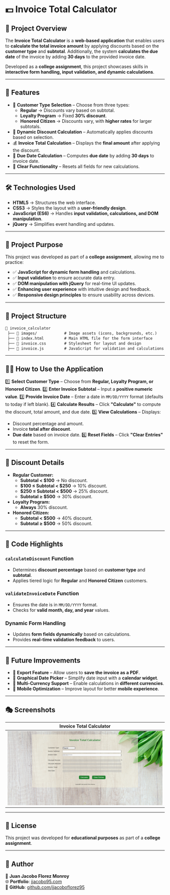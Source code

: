 # 💵 Invoice Total Calculator

## 📌 Project Overview

The **Invoice Total Calculator** is a **web-based application** that enables users to **calculate the total invoice amount** by applying discounts based on the **customer type** and **subtotal**. Additionally, the system **calculates the due date** of the invoice by adding **30 days** to the provided invoice date.

Developed as a **college assignment**, this project showcases skills in **interactive form handling, input validation, and dynamic calculations**.

---

## 🚀 Features

- 🛒 **Customer Type Selection** – Choose from three types:
  - **Regular** → Discounts vary based on subtotal.
  - **Loyalty Program** → Fixed **30% discount**.
  - **Honored Citizen** → Discounts vary, with **higher rates** for larger subtotals.
- 🔢 **Dynamic Discount Calculation** – Automatically applies discounts based on selection.
- 💰 **Invoice Total Calculation** – Displays the **final amount** after applying the discount.
- 📆 **Due Date Calculation** – Computes **due date** by adding **30 days** to invoice date.
- 🧹 **Clear Functionality** – Resets all fields for new calculations.

---

## 🛠 Technologies Used

- **HTML5** → Structures the web interface.
- **CSS3** → Styles the layout with a **user-friendly design**.
- **JavaScript (ES6)** → Handles **input validation, calculations, and DOM manipulation**.
- **jQuery** → Simplifies event handling and updates.

---

## 🎯 Project Purpose

This project was developed as part of a **college assignment**, allowing me to practice:

- ✅ **JavaScript for dynamic form handling** and calculations.
- ✅ **Input validation** to ensure accurate data entry.
- ✅ **DOM manipulation with jQuery** for real-time UI updates.
- ✅ **Enhancing user experience** with intuitive design and feedback.
- ✅ **Responsive design principles** to ensure usability across devices.

---

## 📂 Project Structure

```
📁 invoice_calculator
 ├── 📁 images/            # Image assets (icons, backgrounds, etc.)
 ├── 📄 index.html         # Main HTML file for the form interface
 ├── 📄 invoice.css        # Stylesheet for layout and design
 ├── 📄 invoice.js         # JavaScript for validation and calculations
```

---

## 🏃‍♂️ How to Use the Application

1️⃣ **Select Customer Type** – Choose from **Regular, Loyalty Program, or Honored Citizen**.
2️⃣ **Enter Invoice Subtotal** – Input a **positive numeric value**.
3️⃣ **Provide Invoice Date** – Enter a date in `MM/DD/YYYY` format (defaults to today if left blank).
4️⃣ **Calculate Results** – Click **"Calculate"** to compute the discount, total amount, and due date.
5️⃣ **View Calculations** – Displays:
   - Discount percentage and amount.
   - Invoice **total after discount**.
   - **Due date** based on invoice date.
6️⃣ **Reset Fields** – Click **"Clear Entries"** to reset the form.

---

## 📝 Discount Details

- **Regular Customer:**
  - **Subtotal < $100** → No discount.
  - **$100 ≤ Subtotal < $250** → 10% discount.
  - **$250 ≤ Subtotal < $500** → 25% discount.
  - **Subtotal ≥ $500** → 30% discount.
- **Loyalty Program:**
  - **Always** 30% discount.
- **Honored Citizen:**
  - **Subtotal < $500** → 40% discount.
  - **Subtotal ≥ $500** → 50% discount.

---

## 📜 Code Highlights

### `calculateDiscount` Function
- Determines **discount percentage** based on **customer type** and **subtotal**.
- Applies tiered logic for **Regular** and **Honored Citizen** customers.

### `validateInvoiceDate` Function
- Ensures the date is in `MM/DD/YYYY` format.
- Checks for **valid month, day, and year** values.

### Dynamic Form Handling
- Updates **form fields dynamically** based on calculations.
- Provides **real-time validation feedback** to users.

---

## 🌟 Future Improvements

- 📄 **Export Feature** – Allow users to **save the invoice as a PDF**.
- 📆 **Graphical Date Picker** – Simplify date input with a **calendar widget**.
- 💱 **Multi-Currency Support** – Enable calculations in **different currencies**.
- 📲 **Mobile Optimization** – Improve layout for better **mobile experience**.

---

## 🎭 Screenshots  

| Invoice Total Calculator |  
|--------------|  
| ![Invoice Total Calculator](images/github/invoice-total-calculator.png) |  

---

## 📜 License

This project was developed for **educational purposes** as part of a **college assignment**.

---

## 💼 Author

👤 **Juan Jacobo Florez Monroy**  
🌐 **Portfolio**: [jjacobo95.com](https://jjacobo95.com)  
🐙 **GitHub**: [github.com/jjacoboflorez95](https://github.com/jjacoboflorez95)
